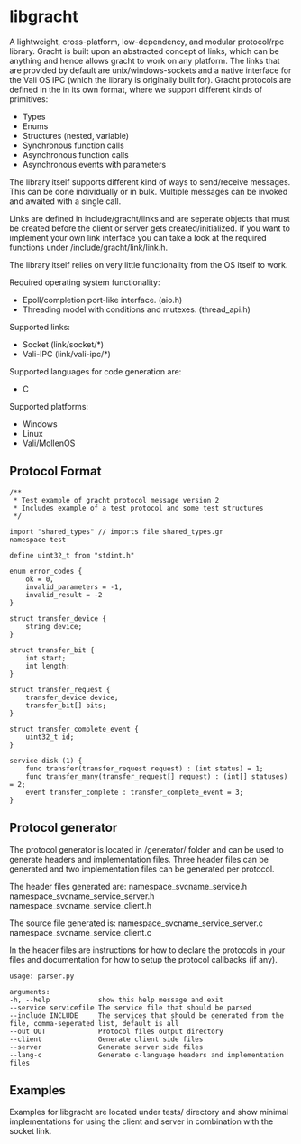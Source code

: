 # libgracht
A lightweight, cross-platform, low-dependency, and modular protocol/rpc library. Gracht is built upon an abstracted concept of links, which can be anything and hence allows gracht to work on any platform. The links that are provided by default are unix/windows-sockets and a native interface for the Vali OS IPC (which the library is originally built for). Gracht protocols are defined in the in its own format, where we support different kinds of primitives:
 - Types
 - Enums
 - Structures (nested, variable)
 - Synchronous function calls
 - Asynchronous function calls
 - Asynchronous events with parameters

The library itself supports different kind of ways to send/receive messages. This can be done individually or in bulk. Multiple messages can be invoked and awaited with a single call.

Links are defined in include/gracht/links and are seperate objects that must be created before the client or server gets created/initialized. If you want to implement your own link interface you can take a look at the required functions under /include/gracht/link/link.h.

The library itself relies on very little functionality from the OS itself to work.

Required operating system functionality:
 - Epoll/completion port-like interface. (aio.h)
 - Threading model with conditions and mutexes. (thread_api.h)

Supported links:
 - Socket   (link/socket/*)
 - Vali-IPC (link/vali-ipc/*)

Supported languages for code generation are:
 - C

Supported platforms:
 - Windows
 - Linux
 - Vali/MollenOS

## Protocol Format

```
/**
 * Test example of gracht protocol message version 2
 * Includes example of a test protocol and some test structures
 */

import "shared_types" // imports file shared_types.gr
namespace test

define uint32_t from "stdint.h"

enum error_codes {
    ok = 0,
    invalid_parameters = -1,
    invalid_result = -2
}

struct transfer_device {
    string device;
}

struct transfer_bit {
    int start;
    int length;
}

struct transfer_request {
    transfer_device device;
    transfer_bit[] bits;
}

struct transfer_complete_event {
    uint32_t id;
}

service disk (1) {
    func transfer(transfer_request request) : (int status) = 1;
    func transfer_many(transfer_request[] request) : (int[] statuses) = 2;
    event transfer_complete : transfer_complete_event = 3;
}
```

## Protocol generator
The protocol generator is located in /generator/ folder and can be used to generate headers and implementation files. Three header files can be generated
and two implementation files can be generated per protocol.

The header files generated are:
namespace_svcname_service.h
namespace_svcname_service_server.h
namespace_svcname_service_client.h

The source file generated is:
namespace_svcname_service_server.c
namespace_svcname_service_client.c

In the header files are instructions for how to declare the protocols in your files and documentation for how to setup the protocol callbacks (if any).

```
usage: parser.py

arguments:
-h, --help            show this help message and exit
--service servicefile The service file that should be parsed
--include INCLUDE     The services that should be generated from the file, comma-seperated list, default is all
--out OUT             Protocol files output directory
--client              Generate client side files
--server              Generate server side files
--lang-c              Generate c-language headers and implementation files
```

## Examples

Examples for libgracht are located under tests/ directory and show minimal implementations for using the client and server in combination with the socket link.
